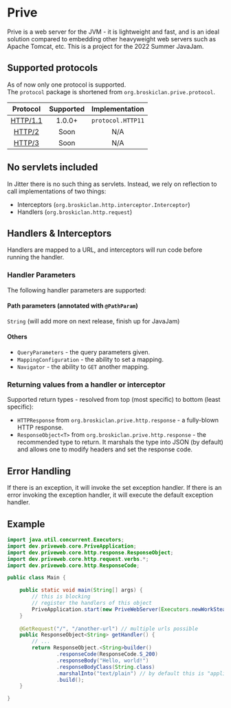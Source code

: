 # Prive
Prive is a web server for the JVM - it is lightweight and fast, and is an ideal solution compared to
embedding other heavyweight web servers such as Apache Tomcat, etc. This is a project for the 2022 Summer JavaJam.

## Supported protocols
As of now only one protocol is supported.<br>
The `protocol` package is shortened from `org.broskiclan.prive.protocol`.

|                    **Protocol**                    | **Supported** | **Implementation** |
|:--------------------------------------------------:|:-------------:|:------------------:|
| [HTTP/1.1](https://www.rfc-editor.org/rfc/rfc9110) |    1.0.0+     | `protocol.HTTP11`  |
|  [HTTP/2](https://www.rfc-editor.org/rfc/rfc8740)  |     Soon      |        N/A         |
|  [HTTP/3](https://www.rfc-editor.org/rfc/rfc9114)  |     Soon      |        N/A         |

## No servlets included
In Jitter there is no such thing as servlets. Instead, we rely on reflection to call implementations of two things:
- Interceptors (`org.broskiclan.http.interceptor.Interceptor`)
- Handlers (`org.broskiclan.http.request`)

## Handlers & Interceptors
Handlers are mapped to a URL, and interceptors will run code before running the handler.

### Handler Parameters
The following handler parameters are supported:

#### Path parameters (annotated with `@PathParam`)
`String` (will add more on next release, finish up for JavaJam)

#### Others
- `QueryParameters` - the query parameters given.
- `MappingConfiguration` - the ability to set a mapping.
- `Navigator` - the ability to `GET` another mapping.

### Returning values from a handler or interceptor
Supported return types - resolved from top (most specific) to bottom (least specific):
- `HTTPResponse` from `org.broskiclan.prive.http.response` - a fully-blown HTTP response.
- `ResponseObject<T>` from `org.broskiclan.prive.http.response` - the recommended type to return. It
  marshals the type into JSON (by default) and allows one to modify headers and set the response code.

## Error Handling
If there is an exception, it will invoke the set exception handler.
If there is an error invoking the exception handler, it will execute the default exception handler.

## Example

```java
import java.util.concurrent.Executors;
import dev.priveweb.core.PriveApplication;
import dev.priveweb.core.http.response.ResponseObject;
import dev.priveweb.core.http.request.verbs.*;
import dev.priveweb.core.http.ResponseCode;

public class Main {

	public static void main(String[] args) {
		// this is blocking
		// register the handlers of this object
		PriveApplication.start(new PriveWebServer(Executors.newWorkStealingPool(), 8080).register(new Main()));
	}
	
	@GetRequest("/", "/another-url") // multiple urls possible
	public ResponseObject<String> getHandler() {
		// ...
		return ResponseObject.<String>builder()
				.responseCode(ResponseCode.S_200)
				.responseBody("Hello, world!")
				.responseBodyClass(String.class)
				.marshalInto("text/plain") // by default this is "application/json"
				.build();
	}

}
```